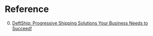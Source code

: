 # Reference

0. [DeftShip: Progressive Shipping Solutions Your Business Needs to Succeed!](https://deftship.com/)

